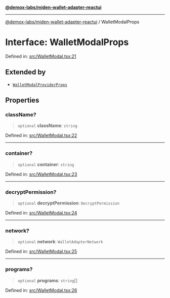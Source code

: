 [**@demox-labs/miden-wallet-adapter-reactui**](../README.md)

***

[@demox-labs/miden-wallet-adapter-reactui](../globals.md) / WalletModalProps

# Interface: WalletModalProps

Defined in: [src/WalletModal.tsx:21](https://github.com/demox-labs/miden-wallet-adapter/blob/b95c3f0253c124739bfd0c3166e26c4b73cd6fc7/packages/ui/src/WalletModal.tsx#L21)

## Extended by

- [`WalletModalProviderProps`](WalletModalProviderProps.md)

## Properties

### className?

> `optional` **className**: `string`

Defined in: [src/WalletModal.tsx:22](https://github.com/demox-labs/miden-wallet-adapter/blob/b95c3f0253c124739bfd0c3166e26c4b73cd6fc7/packages/ui/src/WalletModal.tsx#L22)

***

### container?

> `optional` **container**: `string`

Defined in: [src/WalletModal.tsx:23](https://github.com/demox-labs/miden-wallet-adapter/blob/b95c3f0253c124739bfd0c3166e26c4b73cd6fc7/packages/ui/src/WalletModal.tsx#L23)

***

### decryptPermission?

> `optional` **decryptPermission**: `DecryptPermission`

Defined in: [src/WalletModal.tsx:24](https://github.com/demox-labs/miden-wallet-adapter/blob/b95c3f0253c124739bfd0c3166e26c4b73cd6fc7/packages/ui/src/WalletModal.tsx#L24)

***

### network?

> `optional` **network**: `WalletAdapterNetwork`

Defined in: [src/WalletModal.tsx:25](https://github.com/demox-labs/miden-wallet-adapter/blob/b95c3f0253c124739bfd0c3166e26c4b73cd6fc7/packages/ui/src/WalletModal.tsx#L25)

***

### programs?

> `optional` **programs**: `string`[]

Defined in: [src/WalletModal.tsx:26](https://github.com/demox-labs/miden-wallet-adapter/blob/b95c3f0253c124739bfd0c3166e26c4b73cd6fc7/packages/ui/src/WalletModal.tsx#L26)
